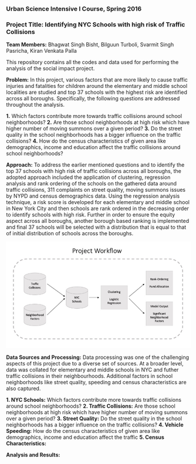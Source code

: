 ### Urban Science Intensive I Course, Spring 2016
### Project Title: __Identifying NYC Schools with high risk of Traffic Collisions__

__Team Members:__ 
Bhagwat Singh Bisht, Bilguun Turboli, Svarmit Singh Pasricha, Kiran Venkata Palla

This repository contains all the codes and data used for performing the analysis of the social impact project.

__Problem:__
In this project, various factors that are more likely to cause traffic injuries and fatalities for children around the elementary and middle school localities are studied and top 37 schools with the highest risk are identified across all boroughs. Specifically, the following questions are addressed throughout the analysis.

__1.__ Which factors contribute more towards traffic collisions around school neighborhoods?
__2.__ Are those school neighborhoods at high risk which have higher number of moving summons over a given period?
__3.__ Do the street quality in the school neighborhoods has a bigger influence on the traffic collisions? 
__4.__ How do the census characteristics of given area like demographics, income and education affect the traffic collisions around school neighborhoods?

__Approach:__
To address the earlier mentioned questions and to identify the top 37 schools with high risk of traffic collisions across all boroughs, the adopted approach included the application of clustering, regression analysis and rank ordering of the schools on the gathered data around traffic collisions, 311 complaints on street quality, moving summons issues by NYPD and census demographics data. Using the regression analysis technique, a risk score is developed for each elementary and middle school in New York City and then schools are rank ordered in the decreasing order to identify schools with high risk. Further in order to ensure the equity aspect across all boroughs, another borough based ranking is implemented and final 37 schools will be selected with a distribution that is equal to that of initial distribution of schools across the boroughs.

![Alt text](usi_project_workflow.jpg) 

__Data Sources and Processing:__
Data processing was one of the challenging aspects of this project due to a diverse set of sources. At a broader level, data was collated for elementary and middle schools in NYC and futher traffic collisions in their neighbourhoods. Additional factors in school neighborhoods like street quality, speeding and census characteristics are also captured.

__1. NYC Schools:__ Which factors contribute more towards traffic collisions around school neighborhoods?
__2. Traffic Collisions:__ Are those school neighborhoods at high risk which have higher number of moving summons over a given period?
__3. Street Quality:__ Do the street quality in the school neighborhoods has a bigger influence on the traffic collisions? 
__4. Vehicle Speeding:__ How do the census characteristics of given area like demographics, income and education affect the traffic 
__5. Census Characteristics:__ 


__Analysis and Results:__



